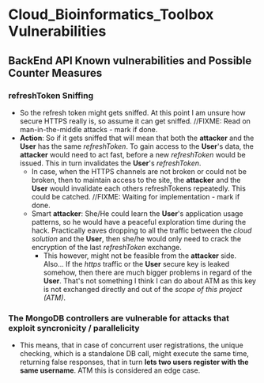 # Cloud_Bioinformatics_Toolbox Vulnerabilities

## BackEnd API Known vulnerabilities and Possible Counter Measures

### refreshToken Sniffing
* So the refresh token might gets sniffed. At this point I am unsure how secure HTTPS really is, so assume it can get sniffed. //FIXME: Read on man-in-the-middle attacks - mark if done.
* **Action**: So if it gets sniffed that will mean that both the **attacker** and the **User** has the same _refreshToken_. To gain access to the **User**'s data, the **attacker** would need to act fast, before a new _refreshToken_ would be issued. This in turn invalidates the **User**'s _refreshToken_.
  * In case, when the HTTPS channels are not broken or could not be broken, then to maintain access to the site, the **attacker** and the **User** would invalidate each others refreshTokens repeatedly. This could be catched. //FIXME: Waiting for implementation - mark if done.
  * Smart **attacker**: She/He could learn the **User**'s application usage patterns, so he would have a peaceful exploration time during the hack. Practically eaves dropping to all the traffic between the _cloud solution_ and the **User**, then she/he would only need to crack the encryption of the last _refreshToken_ exchange.
    * This however, might not be feasible from the **attacker** side. Also... If the _https_ traffic or the **User** secure key is leaked somehow, then there are much bigger problems in regard of the **User**. That's not something I think I can do about ATM as this key is not exchanged directly and out of the _scope of this project (ATM)_.
### The MongoDB controllers are vulnerable for attacks that exploit syncronicity / parallelicity
* This means, that in case of concurrent user registrations, the unique checking, which is a standalone DB call, might execute the same time, returning false responses, that in turn **lets two users register with the same username**. ATM this is considered an edge case.